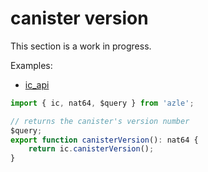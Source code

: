 # canister version

This section is a work in progress.

Examples:

-   [ic_api](https://github.com/demergent-labs/azle/tree/main/examples/ic_api)

```typescript
import { ic, nat64, $query } from 'azle';

// returns the canister's version number
$query;
export function canisterVersion(): nat64 {
    return ic.canisterVersion();
}
```
